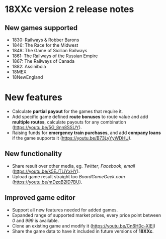 # 18XXc version 2 release notes

## New games supported

- 1830: Railways & Robber Barons
- 1846: The Race for the Midwest
- 1849: The Game of Sicilian Railways
- 1861: The Railways of the Russian Empire
- 1867: The Railways of Canada
- 1882: Assiniboia
- 18MEX
- 18NewEngland

# New features

- Calculate **partial payout** for the games that require it.
- Add specific game defined **route bonuses** to route value and add **multiple routes**, calculate payouts for any combination (https://youtu.be/5G_8nn8SSUY).
- Raising funds for **emergency train purchases**, and add **company loans** if the game supports it (https://youtu.be/B73LyYyWDHU).

## New functionality

- Share result over other media, eg. _Twitter_, _Facebook_, _email_ (https://youtu.be/k5EJTLiYxHY).
- Upload game result straight too _BoardGameGeek.com_ (https://youtu.be/mDzqB2ID7BU).

## Improved game editor

- Support all new features needed for added games.
- Expanded range of supported market prices, every price point between _0_ and _999_ is available.
- Clone an existing game and modify it (https://youtu.be/Cn6H0c-XIEI)
- Share the game data to have it included in future versions of **18XXc**.
